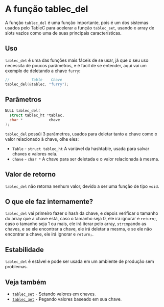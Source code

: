 # A função tablec_del

A função `tablec_del` é uma função importante, pois é um dos sistemas usados pelo TableC para acelerar a função `tablec_set`, usando o array de slots vazios como uma de suas principais características.

## Uso

`tablec_del` é uma das funções mais fáceis de se usar, já que o seu uso necessita de poucos parâmetros, e é fácil de se entender, aqui vai um exemplo de deletando a chave `furry`:

```c
//          Table    Chave
tablec_del(&tablec, "furry");
```

## Parâmetros

```c
NULL tablec_del(
  struct tablec_ht *tablec,
  char *            chave
);
```

`tablec_del` possúi 3 parâmetros, usados para deletar tanto a chave como o valor relacionado à chave, olhe eles:

*  `Table`  - `struct tablec_ht` A variável da hashtable, usada para salvar chaves e valores nela.
*  `Chave`    - `char *`         A chave para ser deletada e o valor relacionada à mesma.

## Valor de retorno

`tablec_del` não retorna nenhum valor, devido a ser uma função de tipo `void`.

## O que ele faz internamente?

`tablec_del` vai primeiro fazer o hash da chave, e depois verificar o tamanho do array que a chave está, caso o tamanho seja 0, ele irá ignorar e `return;`, caso o tamanho seja 1 ou mais, ele irá iterar pelo array, `strcmp`ando as chaves, e se ele encontrar a chave, ele irá deletar a mesma, e se ele não encontrar a chave, ele irá ignorar e `return;`.

## Estabilidade

`tablec_del` é estável e pode ser usada em um ambiente de produção sem problemas.

## Veja também

*  [`tablec_set`](tablec_set.md) - Setando valores em chaves.
*  [`tablec_get`](tablec_get.md) - Pegando valores baseado em sua chave.
